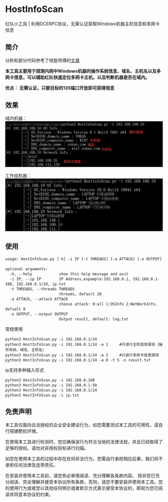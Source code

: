 # HostInfoScan
红队小工具 | 利用DCERPC协议，无需认证获取Windows机器主机信息和多网卡信息
## 简介
分析和部分代码参考了倾旋师傅的[文章](https://payloads.online/archivers/2020-07-16/1/)

**本工具主要用于探测内网中Windows机器的操作系统信息、域名、主机名以及多网卡信息，可以辅助红队快速定位多网卡主机，以及判断机器是否在域内。**

**优点：
无需认证，只要目标的135端口开放即可获得信息**


## 效果
域内机器：
![image](images/20230420143625.jpg)

工作组机器：
![image](images/20230420143607.jpg)

## 使用
```
usage: HostInfoScan.py [-h] -i IP [-t THREADS] [-a ATTACK] [-o OUTPUT]

optional arguments:
  -h, --help            show this help message and exit
  -i IP, --ip IP        IP Address,expample:192.168.0.1, 192.168.0.1-100, 192.168.0.1/24, ip.txt
  -t THREADS, --threads THREADS
                        threads, default 20
  -a ATTACK, --attack ATTACK
                        choose attack: 0:all 1:OSInfo 2:NetWorkInfo, defualt 0
  -o OUTPUT, --output OUTPUT
                        Output result, default: log.txt
```

常规使用
```
python3 HostInfoScan.py -i 192.168.0.1/24
python3 HostInfoScan.py -i 192.168.0.1/24 -a 1     #只进行主机信息探测（操作系统、域名、主机名）
python3 HostInfoScan.py -i 192.168.0.1/24 -a 2     #只进行多网卡信息探测
python3 HostInfoScan.py -i 192.168.0.1/24 -a 0 -t 5 -o result.txt
```
ip支持多种输入形式
```
python3 HostInfoScan.py -i 192.168.0.100
python3 HostInfoScan.py -i 192.168.0.1-50
python3 HostInfoScan.py -i 192.168.0.1/24
python3 HostInfoScan.py -i ip.txt
```

## 免责声明
本工具仅面向合法授权的企业安全建设行为，如您需要测试本工具的可用性，请自行搭建靶机环境。

在使用本工具进行检测时，您应确保该行为符合当地的法律法规，并且已经取得了足够的授权。请勿对非授权目标进行扫描。

如您在使用本工具的过程中存在任何非法行为，您需自行承担相应后果，我们将不承担任何法律及连带责任。

在安装并使用本工具前，请您务必审慎阅读、充分理解各条款内容。 除非您已充分阅读、完全理解并接受本协议所有条款，否则，请您不要安装并使用本工具。您的使用行为或者您以其他任何明示或者默示方式表示接受本协议的，即视为您已阅读并同意本协议的约束。
